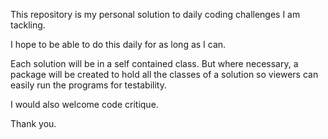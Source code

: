 This repository is my personal solution to daily coding challenges I am tackling. 

I hope to be able to do this daily for as long as I can.

Each solution will be in a self contained class. But where necessary, a package will be created to hold 
all the classes of a solution so viewers can easily run the programs for testability.

I would also welcome code critique.

Thank you. 
